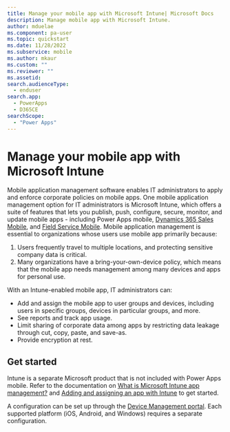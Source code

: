 ```yaml
---
title: Manage your mobile app with Microsoft Intune| Microsoft Docs
description: Manage mobile app with Microsoft Intune.
author: mduelae
ms.component: pa-user
ms.topic: quickstart
ms.date: 11/28/2022
ms.subservice: mobile
ms.author: mkaur
ms.custom: ""
ms.reviewer: ""
ms.assetid: 
search.audienceType: 
  - enduser
search.app: 
  - PowerApps
  - D365CE
searchScope:
  - "Power Apps"
---
```


# Manage your mobile app with Microsoft Intune

Mobile application management software enables IT administrators to apply and enforce corporate policies on mobile apps. One mobile application management option for IT administrators is Microsoft Intune, which offers a suite of features that lets you publish, push, configure, secure, monitor, and update mobile apps - including Power Apps mobile, [Dynamics 365 Sales Mobile](/dynamics365/sales/sales-mobile/dynamics-365-sales-mobile-app), and [Field Service Mobile](/dynamics365/field-service/field-service-mobile-app-user-guide).
Mobile application management is essential to organizations whose users use mobile app primarily because:

1. Users frequently travel to multiple locations, and protecting sensitive company data is critical.
2. Many organizations have a bring-your-own-device policy, which means that the mobile app needs management among many devices and apps for personal use.

With an Intune-enabled mobile app, IT administrators can:

- Add and assign the mobile app to user groups and devices, including users in specific groups, devices in particular groups, and more.
- See reports and track app usage.
- Limit sharing of corporate data among apps by restricting data leakage through cut, copy, paste, and save-as.
- Provide encryption at rest.

## Get started

Intune is a separate Microsoft product that is not included with Power Apps mobile. Refer to the documentation on [What is Microsoft Intune app management?](/intune/apps/app-management) and [Adding and assigning an app with Intune](/intune/apps/quickstart-add-assign-app) to get started.

A configuration can be set up through the [Device Management portal](https://devicemanagement.microsoft.com/). Each supported platform (iOS, Android, and Windows) requires a separate configuration.

